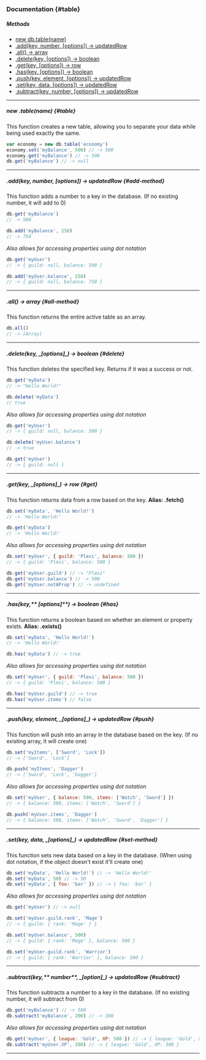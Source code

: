 ### Documentation {#table}

##### Methods

* [new db.table\(name\)](/new-dbtablepass-port.md)
* [.add\(key, number, \[options\]\) -&gt; updatedRow](#add-method)
* [.all\(\) -&gt; array](#all-method)
* [.delete\(key, \[options\]\) -&gt; boolean](#delete)
* [.get\(key, \[options\]\) -&gt; row](#get)
* [.has\(key, \[options\]\) -&gt; boolean](#has)
* [.push\(key, element, \[options\]\) -&gt; updatedRow](#push)
* [.set\(key, data, \[options\]\) -&gt; updatedRow](#set-method)
* [.subtract\(key, number, \[options\]\) -&gt; updatedRow](#subtract)

---

##### **new .table\(**_**name**_**\)** {#table}

This function creates a new table, allowing you to separate your data while being used exactly the same.

```js
var economy = new db.table('economy')
economy.set('myBalance', 500) // -> 500
economy.get('myBalance') // -> 500
db.get('myBalance') // -> null
```

---

##### .add\(_key_, _number, \[options\]_\) -&gt; updatedRow {#add-method}

This function adds a number to a key in the database. \(If no existing number, it will add to 0\)

```js
db.get('myBalance')
// -> 500

db.add('myBalance', 250)
// -> 750
```

_Also allows for accessing properties using dot notation_

```js
db.get('myUser')
// -> { guild: null, balance: 500 }

db.add('myUser.balance', 250)
// -> { guild: null, balance: 750 }
```

---

##### **.all\(\) -&gt; array** {#all-method}

This function returns the entire active table as an array.

```js
db.all()
// -> [Array]
```

---

##### **.delete\(**_**key**_**, **_**\[options\]**_**\) -&gt; boolean** {#delete}

This function deletes the specified key. Returns if it was a success or not.

```js
db.get('myData')
// -> "Hello World!"

db.delete('myData')
// true
```

_Also allows for accessing properties using dot notation_

```js
db.get('myUser')
// -> { guild: null, balance: 500 }

db.delete('myUser.balance')
// -> true

db.get('myUser')
// -> { guild: null }
```

---

##### **.get\(**_**key**_**, **_**\[options\]**_**\) -&gt; row** {#get}

This function returns data from a row based on the key. **Alias: .fetch\(\)**

```js
db.set('myData', 'Hello World!')
// -> 'Hello World!'

db.get('myData')
// -> 'Hello World!'
```

_Also allows for accessing properties using dot notation_

```js
db.set('myUser', { guild: 'Plexi', balance: 500 })
// -> { guild: 'Plexi', balance: 500 }

db.get('myUser.guild') // -> "Plexi"
db.get('myUser.balance') // -> 500
db.get('myUser.notAProp') // -> undefined
```

---

##### **.has\(**_**key**_**,**_** \[options\]**_**\) -&gt; boolean** {#has}

This function returns a boolean based on whether an element or property exists. **Alias: .exists\(\)**

```js
db.set('myData', 'Hello World!')
// -> 'Hello World!'

db.has('myData') // -> true
```

_Also allows for accessing properties using dot notation_

```js
db.set('myUser', { guild: 'Plexi', balance: 500 })
// -> { guild: 'Plexi', balance: 500 }

db.has('myUser.guild') // -> true
db.has('myUser.items') // false
```

---

##### **.push\(**_**key**_**, **_**element**_**, **_**\[options\]**_**\) -&gt; updatedRow** {#push}

This function will push into an array in the database based on the key. \(If no existing array, it will create one\)

```js
db.set('myItems', ['Sword', 'Lock'])
// -> ['Sword', 'Lock']

db.push('myItems', 'Dagger')
// -> ['Sword', 'Lock', 'Dagger']
```

_Also allows for accessing properties using dot notation_

```js
db.set('myUser', { balance: 500, items: ['Watch', 'Sword'] })
// -> { balance: 500, items: ['Watch', 'Sword'] }

db.push('myUser.items', 'Dagger')
// -> { balance: 500, items: ['Watch', 'Sword', 'Dagger'] }
```

---

##### **.set\(**_**key**_**, **_**data**_**, **_**\[options\]**_**\) -&gt; updatedRow** {#set-method}

This function sets new data based on a key in the database. \(When using dot notation, if the object doesn't exist it'll create one\)

```js
db.set('myData', 'Hello World!') // -> 'Hello World!'
db.set('myData', 50) // -> 50
db.set('myData', { foo: 'bar' }) // -> { foo: 'bar' }
```

_Also allows for accessing properties using dot notation_

```js
db.get('myUser') // -> null

db.set('myUser.guild.rank', 'Mage') 
// -> { guild: { rank: 'Mage' } }

db.set('myUser.balance', 500) 
// -> { guild: { rank: 'Mage' }, balance: 500 }

db.set('myUser.guild.rank', 'Warrior') 
// -> { guild: { rank: 'Warrior' }, balance: 500 }
```

---

##### **.subtract\(**_**key**_**,**_** number**_**, **_**\[option\]**_**\) -&gt; updatedRow** {#subtract}

This function subtracts a number to a key in the database. \(If no existing number, it will subtract from 0\)

```js
db.get('myBalance') // -> 500
db.subtract('myBalance', 200) // -> 300
```

_Also allows for accessing properties using dot notation_

```js
db.get('myUser', { league: 'Gold', XP: 500 }) // -> { league: 'Gold', XP: 500 }
db.subtract('myUser.XP', 200) // -> { league: 'Gold', XP: 300 }
```

---



